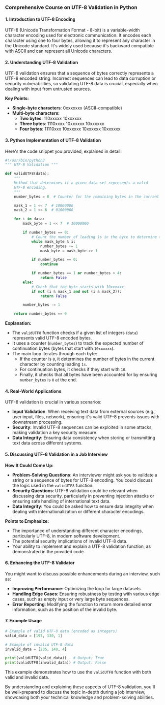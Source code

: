 ### Comprehensive Course on UTF-8 Validation in Python

#### 1. **Introduction to UTF-8 Encoding**
UTF-8 (Unicode Transformation Format - 8-bit) is a variable-width character encoding used for electronic communication. It encodes each character using one to four bytes, allowing it to represent any character in the Unicode standard. It's widely used because it's backward compatible with ASCII and can represent all Unicode characters.

#### 2. **Understanding UTF-8 Validation**
UTF-8 validation ensures that a sequence of bytes correctly represents a UTF-8 encoded string. Incorrect sequences can lead to data corruption or security vulnerabilities, so validating UTF-8 data is crucial, especially when dealing with input from untrusted sources.

**Key Points:**
- **Single-byte characters**: 0xxxxxxx (ASCII-compatible)
- **Multi-byte characters**:
  - **Two bytes**: 110xxxxx 10xxxxxx
  - **Three bytes**: 1110xxxx 10xxxxxx 10xxxxxx
  - **Four bytes**: 11110xxx 10xxxxxx 10xxxxxx 10xxxxxx

#### 3. **Python Implementation of UTF-8 Validation**

Here's the code snippet you provided, explained in detail:

```python
#!/usr/bin/python3
""" UTF-8 Validation """

def validUTF8(data):
    """
    Method that determines if a given data set represents a valid
    UTF-8 encoding.
    """
    number_bytes = 0  # Counter for the remaining bytes in the current UTF-8 character

    mask_1 = 1 << 7  # 10000000
    mask_2 = 1 << 6  # 01000000

    for i in data:
        mask_byte = 1 << 7  # 10000000

        if number_bytes == 0:
            # Count the number of leading 1s in the byte to determine the number of bytes in the character
            while mask_byte & i:
                number_bytes += 1
                mask_byte = mask_byte >> 1

            if number_bytes == 0:
                continue

            if number_bytes == 1 or number_bytes > 4:
                return False
        else:
            # Check that the byte starts with 10xxxxxx
            if not (i & mask_1 and not (i & mask_2)):
                return False

        number_bytes -= 1

    return number_bytes == 0
```

**Explanation:**
- The `validUTF8` function checks if a given list of integers (`data`) represents valid UTF-8 encoded bytes.
- It uses a counter (`number_bytes`) to track the expected number of continuation bytes (bytes that start with `10xxxxxx`).
- The main loop iterates through each byte:
  - If the counter is `0`, it determines the number of bytes in the current character by counting leading `1s`.
  - For continuation bytes, it checks if they start with `10`.
  - Finally, it checks that all bytes have been accounted for by ensuring `number_bytes` is `0` at the end.

#### 4. **Real-World Applications**
UTF-8 validation is crucial in various scenarios:
- **Input Validation**: When receiving text data from external sources (e.g., user input, files, network), ensuring it's valid UTF-8 prevents issues with downstream processing.
- **Security**: Invalid UTF-8 sequences can be exploited in some attacks, making validation a key security measure.
- **Data Integrity**: Ensuring data consistency when storing or transmitting text data across different systems.

#### 5. **Discussing UTF-8 Validation in a Job Interview**

**How It Could Come Up:**
- **Problem-Solving Questions**: An interviewer might ask you to validate a string or a sequence of bytes for UTF-8 encoding. You could discuss the logic used in the `validUTF8` function.
- **Security Questions**: UTF-8 validation could be relevant when discussing data security, particularly in preventing injection attacks or ensuring safe handling of international text data.
- **Data Integrity**: You could be asked how to ensure data integrity when dealing with internationalization or different character encodings.

**Points to Emphasize:**
- The importance of understanding different character encodings, particularly UTF-8, in modern software development.
- The potential security implications of invalid UTF-8 data.
- Your ability to implement and explain a UTF-8 validation function, as demonstrated in the provided code.

#### 6. **Enhancing the UTF-8 Validator**

You might want to discuss possible enhancements during an interview, such as:
- **Improving Performance**: Optimizing the loop for large datasets.
- **Handling Edge Cases**: Ensuring robustness by testing with various edge cases, such as empty input or very large byte sequences.
- **Error Reporting**: Modifying the function to return more detailed error information, such as the position of the invalid byte.

#### 7. **Example Usage**
```python
# Example of valid UTF-8 data (encoded as integers)
valid_data = [197, 130, 1]

# Example of invalid UTF-8 data
invalid_data = [235, 140, 4]

print(validUTF8(valid_data))   # Output: True
print(validUTF8(invalid_data)) # Output: False
```

This example demonstrates how to use the `validUTF8` function with both valid and invalid data.

By understanding and explaining these aspects of UTF-8 validation, you'll be well-prepared to discuss the topic in-depth during a job interview, showcasing both your technical knowledge and problem-solving abilities.
